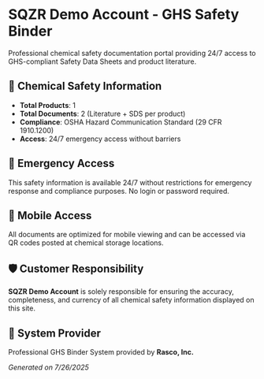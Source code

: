 # SQZR Demo Account - GHS Safety Binder

Professional chemical safety documentation portal providing 24/7 access to GHS-compliant Safety Data Sheets and product literature.

## 🧪 Chemical Safety Information

- **Total Products**: 1
- **Total Documents**: 2 (Literature + SDS per product)
- **Compliance**: OSHA Hazard Communication Standard (29 CFR 1910.1200)
- **Access**: 24/7 emergency access without barriers

## 🚨 Emergency Access

This safety information is available 24/7 without restrictions for emergency response and compliance purposes. No login or password required.

## 📱 Mobile Access

All documents are optimized for mobile viewing and can be accessed via QR codes posted at chemical storage locations.

## 🛡️ Customer Responsibility

**SQZR Demo Account** is solely responsible for ensuring the accuracy, completeness, and
currency of all chemical safety information displayed on this site.

## 🏢 System Provider

Professional GHS Binder System provided by **Rasco, Inc.**

*Generated on 7/26/2025*
